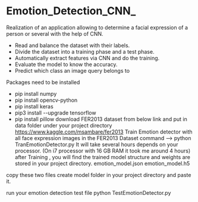 # Emotion_Detection_CNN_
Realization of an application allowing to determine a facial expression of a person or several with the help of CNN.
 + Read and balance the dataset with their labels. 
 + Divide the dataset into a training phase and a test phase. 
 + Automatically extract features via CNN and do the training. 
 + Evaluate the model to know the accuracy. 
 + Predict which class an image query belongs to


Packages need to be installed
 + pip install numpy
 + pip install opencv-python
 + pip install keras
 + pip3 install --upgrade tensorflow
 + pip install pillow
download FER2013 dataset from below link and put in data folder under your project directory
https://www.kaggle.com/msambare/fer2013
Train Emotion detector
with all face expression images in the FER2013 Dataset
command --> python TranEmotionDetector.py
It will take several hours depends on your processor. (On i7 processor with 16 GB RAM it took me around 4 hours) after Training , you will find the trained model structure and weights are stored in your project directory. emotion_model.json emotion_model.h5

copy these two files create model folder in your project directory and paste it.

run your emotion detection test file
python TestEmotionDetector.py

